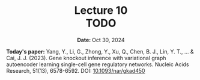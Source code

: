 <h1 align="center">
<b>Lecture 10</b><br>
TODO
</h1>
<p align="center"><b>Date: </b>Oct 30, 2024</p>

**Today's paper:** Yang, Y., Li, G., Zhong, Y., Xu, Q., Chen, B. J., Lin, Y. T., ... & Cai, J. J. (2023). Gene knockout inference with variational graph autoencoder learning single-cell gene regulatory networks. Nucleic Acids Research, 51(13), 6578-6592. DOI: [10.1093/nar/gkad450](https://doi.org/10.1093/nar/gkad450)
